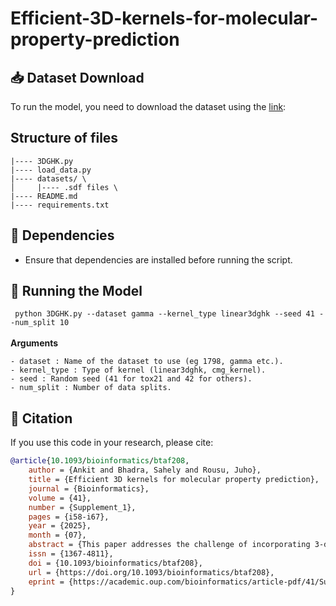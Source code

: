 # Efficient-3D-kernels-for-molecular-property-prediction 

## 📥 Dataset Download 
To run the model, you need to download the dataset using the [link](https://drive.google.com/drive/folders/1jW6Dz8wzTAipr_5852uM9yZObBn0S8OH?usp=sharing):


## Structure of files
```
|---- 3DGHK.py       
|---- load_data.py     
|---- datasets/ \
│     |---- .sdf files \
|---- README.md                    
|---- requirements.txt    
```
## 🔧 Dependencies
* Ensure that dependencies are installed before running the script.

## 🚀 Running the Model

` python 3DGHK.py --dataset gamma --kernel_type linear3dghk --seed 41 --num_split 10`\
\
 **Arguments**
 ```
- dataset : Name of the dataset to use (eg 1798, gamma etc.).
- kernel_type : Type of kernel (linear3dghk, cmg_kernel).
- seed : Random seed (41 for tox21 and 42 for others).
- num_split : Number of data splits.
```
## 📝 Citation

If you use this code in your research, please cite:  

```bibtex
@article{10.1093/bioinformatics/btaf208,
    author = {Ankit and Bhadra, Sahely and Rousu, Juho},
    title = {Efficient 3D kernels for molecular property prediction},
    journal = {Bioinformatics},
    volume = {41},
    number = {Supplement_1},
    pages = {i58-i67},
    year = {2025},
    month = {07},
    abstract = {This paper addresses the challenge of incorporating 3-dimensional (3D) structural information in graph kernels for machine learning-based virtual screening, a crucial task in drug discovery. Existing kernels that capture 3D        information often suffer from high computational complexity, which limits their scalability.To overcome this, we propose the 3D chain motif graph kernel, which effectively integrates essential 3D structural properties—bond length, bond        angle, and torsion angle—within the three-hop neighborhood of each atom in a molecule. In addition, we introduce a more computationally efficient variant, the 3D graph hopper kernel (3DGHK), which reduces the complexity from the state-of-     the-art O(n6) (for the 3D pharmacophore kernel) to O(n2(m+log(n)+δ2+dT6)). Here, n is the number of nodes, T is the highest degree of the node, m is the number of edges, δ is the diameter of the graph, and d is the dimension of the            attributes of the nodes. We conducted experiments on 21 datasets, demonstrating that 3DGHK outperforms other state-of-the-art 2D and 3D graph kernels, but it also surpasses deep learning models in classification accuracy, offering a           powerful and scalable solution for virtual screening tasks.Our code is publicly available at https://github.com/SantaAnkit/Efficient-3D-kernels-for-molecular-property-prediction.git.},
    issn = {1367-4811},
    doi = {10.1093/bioinformatics/btaf208},
    url = {https://doi.org/10.1093/bioinformatics/btaf208},
    eprint = {https://academic.oup.com/bioinformatics/article-pdf/41/Supplement\_1/i58/63745297/btaf208.pdf},
}
```
